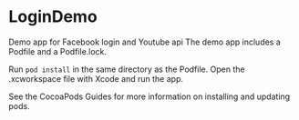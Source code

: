 # LoginDemo
Demo app for Facebook login and Youtube api
The demo app includes a Podfile and a Podfile.lock. 

Run `pod install` in the same directory as the Podfile.
Open the .xcworkspace file with Xcode and run the app.

See the CocoaPods Guides for more information on installing and updating pods.
